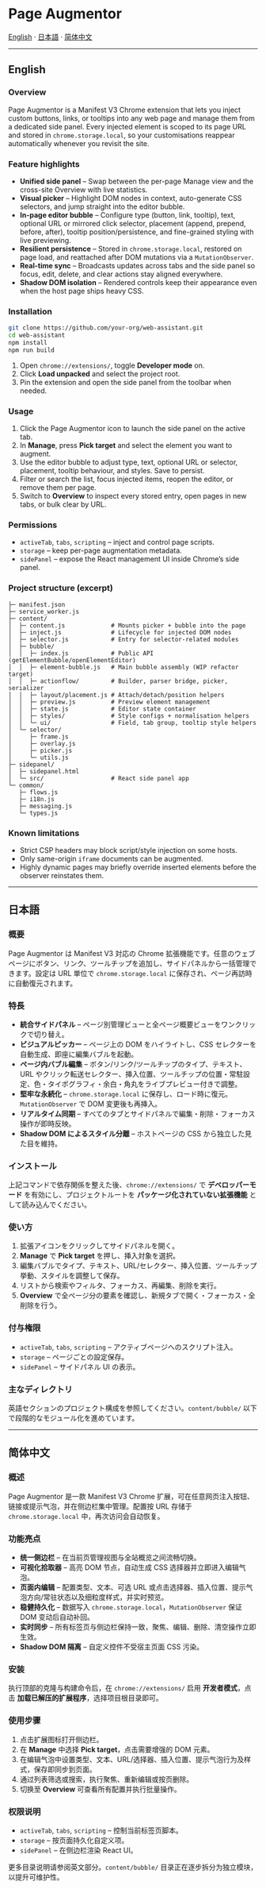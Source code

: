# Page Augmentor

[English](#english) · [日本語](#日本語) · [简体中文](#简体中文)

---

## English

### Overview
Page Augmentor is a Manifest V3 Chrome extension that lets you inject custom buttons, links, or tooltips into any web page and manage them from a dedicated side panel. Every injected element is scoped to its page URL and stored in `chrome.storage.local`, so your customisations reappear automatically whenever you revisit the site.

### Feature highlights
- **Unified side panel** – Swap between the per-page Manage view and the cross-site Overview with live statistics.
- **Visual picker** – Highlight DOM nodes in context, auto-generate CSS selectors, and jump straight into the editor bubble.
- **In-page editor bubble** – Configure type (button, link, tooltip), text, optional URL or mirrored click selector, placement (append, prepend, before, after), tooltip position/persistence, and fine-grained styling with live previewing.
- **Resilient persistence** – Stored in `chrome.storage.local`, restored on page load, and reattached after DOM mutations via a `MutationObserver`.
- **Real-time sync** – Broadcasts updates across tabs and the side panel so focus, edit, delete, and clear actions stay aligned everywhere.
- **Shadow DOM isolation** – Rendered controls keep their appearance even when the host page ships heavy CSS.

### Installation

```bash
git clone https://github.com/your-org/web-assistant.git
cd web-assistant
npm install
npm run build
```

1. Open `chrome://extensions/`, toggle **Developer mode** on.
2. Click **Load unpacked** and select the project root.
3. Pin the extension and open the side panel from the toolbar when needed.

### Usage
1. Click the Page Augmentor icon to launch the side panel on the active tab.
2. In **Manage**, press **Pick target** and select the element you want to augment.
3. Use the editor bubble to adjust type, text, optional URL or selector, placement, tooltip behaviour, and styles. Save to persist.
4. Filter or search the list, focus injected items, reopen the editor, or remove them per page.
5. Switch to **Overview** to inspect every stored entry, open pages in new tabs, or bulk clear by URL.

### Permissions
- `activeTab`, `tabs`, `scripting` – inject and control page scripts.
- `storage` – keep per-page augmentation metadata.
- `sidePanel` – expose the React management UI inside Chrome’s side panel.

### Project structure (excerpt)

```
├─ manifest.json
├─ service_worker.js
├─ content/
│  ├─ content.js             # Mounts picker + bubble into the page
│  ├─ inject.js              # Lifecycle for injected DOM nodes
│  ├─ selector.js            # Entry for selector-related modules
│  ├─ bubble/
│  │  ├─ index.js            # Public API (getElementBubble/openElementEditor)
│  │  ├─ element-bubble.js   # Main bubble assembly (WIP refactor target)
│  │  ├─ actionflow/         # Builder, parser bridge, picker, serializer
│  │  ├─ layout/placement.js # Attach/detach/position helpers
│  │  ├─ preview.js          # Preview element management
│  │  ├─ state.js            # Editor state container
│  │  ├─ styles/             # Style configs + normalisation helpers
│  │  └─ ui/                 # Field, tab group, tooltip style helpers
│  └─ selector/
│     ├─ frame.js
│     ├─ overlay.js
│     ├─ picker.js
│     └─ utils.js
├─ sidepanel/
│  ├─ sidepanel.html
│  └─ src/                   # React side panel app
└─ common/
   ├─ flows.js
   ├─ i18n.js
   ├─ messaging.js
   └─ types.js
```

### Known limitations
- Strict CSP headers may block script/style injection on some hosts.
- Only same-origin `iframe` documents can be augmented.
- Highly dynamic pages may briefly override inserted elements before the observer reinstates them.

---

## 日本語

### 概要
Page Augmentor は Manifest V3 対応の Chrome 拡張機能です。任意のウェブページにボタン、リンク、ツールチップを追加し、サイドパネルから一括管理できます。設定は URL 単位で `chrome.storage.local` に保存され、ページ再訪時に自動復元されます。

### 特長
- **統合サイドパネル** – ページ別管理ビューと全ページ概要ビューをワンクリックで切り替え。
- **ビジュアルピッカー** – ページ上の DOM をハイライトし、CSS セレクターを自動生成、即座に編集バブルを起動。
- **ページ内バブル編集** – ボタン/リンク/ツールチップのタイプ、テキスト、URL やクリック転送セレクター、挿入位置、ツールチップの位置・常駐設定、色・タイポグラフィ・余白・角丸をライブプレビュー付きで調整。
- **堅牢な永続化** – `chrome.storage.local` に保存し、ロード時に復元。`MutationObserver` で DOM 変更後も再挿入。
- **リアルタイム同期** – すべてのタブとサイドパネルで編集・削除・フォーカス操作が即時反映。
- **Shadow DOM によるスタイル分離** – ホストページの CSS から独立した見た目を維持。

### インストール
上記コマンドで依存関係を整えた後、`chrome://extensions/` で **デベロッパーモード** を有効にし、プロジェクトルートを **パッケージ化されていない拡張機能** として読み込んでください。

### 使い方
1. 拡張アイコンをクリックしてサイドパネルを開く。
2. **Manage** で **Pick target** を押し、挿入対象を選択。
3. 編集バブルでタイプ、テキスト、URL/セレクター、挿入位置、ツールチップ挙動、スタイルを調整して保存。
4. リストから検索やフィルタ、フォーカス、再編集、削除を実行。
5. **Overview** で全ページ分の要素を確認し、新規タブで開く・フォーカス・全削除を行う。

### 付与権限
- `activeTab`, `tabs`, `scripting` – アクティブページへのスクリプト注入。
- `storage` – ページごとの設定保存。
- `sidePanel` – サイドパネル UI の表示。

### 主なディレクトリ
英語セクションのプロジェクト構成を参照してください。`content/bubble/` 以下で段階的なモジュール化を進めています。

---

## 简体中文

### 概述
Page Augmentor 是一款 Manifest V3 Chrome 扩展，可在任意网页注入按钮、链接或提示气泡，并在侧边栏集中管理。配置按 URL 存储于 `chrome.storage.local` 中，再次访问会自动恢复。

### 功能亮点
- **统一侧边栏** – 在当前页管理视图与全站概览之间流畅切换。
- **可视化拾取器** – 高亮 DOM 节点，自动生成 CSS 选择器并立即进入编辑气泡。
- **页面内编辑** – 配置类型、文本、可选 URL 或点击选择器、插入位置、提示气泡方向/常驻状态以及细粒度样式，并实时预览。
- **稳健持久化** – 数据写入 `chrome.storage.local`，`MutationObserver` 保证 DOM 变动后自动补回。
- **实时同步** – 所有标签页与侧边栏保持一致，聚焦、编辑、删除、清空操作立即生效。
- **Shadow DOM 隔离** – 自定义控件不受宿主页面 CSS 污染。

### 安装
执行顶部的克隆与构建命令后，在 `chrome://extensions/` 启用 **开发者模式**，点击 **加载已解压的扩展程序**，选择项目根目录即可。

### 使用步骤
1. 点击扩展图标打开侧边栏。
2. 在 **Manage** 中选择 **Pick target**，点击需要增强的 DOM 元素。
3. 在编辑气泡中设置类型、文本、URL/选择器、插入位置、提示气泡行为及样式，保存即同步到页面。
4. 通过列表筛选或搜索，执行聚焦、重新编辑或按页删除。
5. 切换至 **Overview** 可查看所有配置并执行批量操作。

### 权限说明
- `activeTab`, `tabs`, `scripting` – 控制当前标签页脚本。
- `storage` – 按页面持久化自定义项。
- `sidePanel` – 在侧边栏渲染 React UI。

更多目录说明请参阅英文部分。`content/bubble/` 目录正在逐步拆分为独立模块，以提升可维护性。
